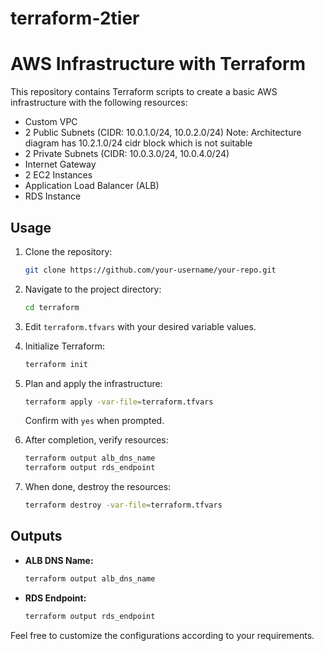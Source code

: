 # terraform-2tier

# AWS Infrastructure with Terraform

This repository contains Terraform scripts to create a basic AWS infrastructure with the following resources:

- Custom VPC
- 2 Public Subnets (CIDR: 10.0.1.0/24, 10.0.2.0/24) Note:  Architecture diagram has 10.2.1.0/24 cidr block which is not suitable
- 2 Private Subnets (CIDR: 10.0.3.0/24, 10.0.4.0/24)
- Internet Gateway
- 2 EC2 Instances
- Application Load Balancer (ALB)
- RDS Instance

## Usage

1. Clone the repository:

   ```bash
   git clone https://github.com/your-username/your-repo.git
   ```

2. Navigate to the project directory:

   ```bash
   cd terraform
   ```

3. Edit `terraform.tfvars` with your desired variable values.

4. Initialize Terraform:

   ```bash
   terraform init
   ```

5. Plan and apply the infrastructure:

   ```bash
   terraform apply -var-file=terraform.tfvars
   ```

   Confirm with `yes` when prompted.

6. After completion, verify resources:

   ```bash
   terraform output alb_dns_name
   terraform output rds_endpoint
   ```

7. When done, destroy the resources:

   ```bash
   terraform destroy -var-file=terraform.tfvars
   ```

## Outputs

- **ALB DNS Name:**

   ```bash
   terraform output alb_dns_name
   ```

- **RDS Endpoint:**

   ```bash
   terraform output rds_endpoint
   ```

Feel free to customize the configurations according to your requirements.
